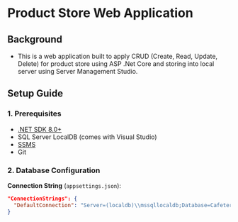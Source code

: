 # Product Store Web Application

## Background
- This is a web application built to apply CRUD (Create, Read, Update, Delete) for product store using ASP .Net Core and storing into local server using Server Management Studio.

## Setup Guide

### 1. Prerequisites
- [.NET SDK 8.0+](https://dotnet.microsoft.com/download)
- SQL Server LocalDB (comes with Visual Studio)
- [SSMS](https://aka.ms/ssmsfullsetup)
- Git

### 2. Database Configuration
**Connection String** (`appsettings.json`):
```json
"ConnectionStrings": {
  "DefaultConnection": "Server=(localdb)\\mssqllocaldb;Database=CafeteriaSystem;Trusted_Connection=True;MultipleActiveResultSets=true"
}
```
